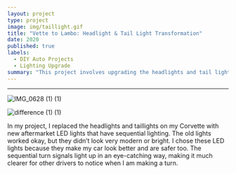 ```yaml
---
layout: project
type: project
image: img/taillight.gif
title: "Vette to Lambo: Headlight & Tail Light Transformation"
date: 2020
published: true
labels:
  - DIY Auto Projects
  - Lighting Upgrade
summary: "This project involves upgrading the headlights and tail lights of a Corvette with high-quality Lamborghini aftermarket parts."
---
```



---
![IMG_0628 (1) (1)](https://github.com/user-attachments/assets/1f1738fb-5a87-4fed-b3cf-31e894a56d3e)


![difference (1) (1)](https://github.com/user-attachments/assets/6a34427f-5d60-442d-8168-dba33ccb67ee)


In my project, I replaced the headlights and taillights on my Corvette with new aftermarket LED lights that have sequential lighting. The old lights worked okay, but they didn’t look very modern or bright. I chose these LED lights because they make my car look better and are safer too. The sequential turn signals light up in an eye-catching way, making it much clearer for other drivers to notice when I am making a turn.
